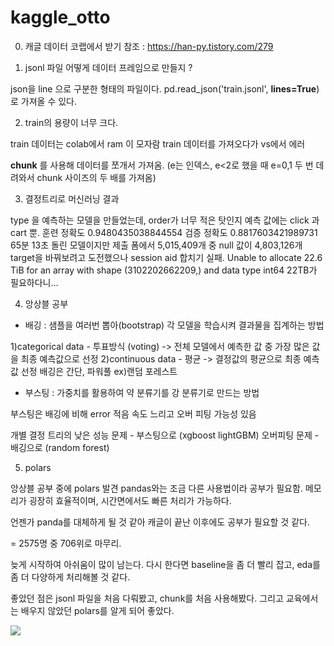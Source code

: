 # kaggle_otto

0. 캐글 데이터 코랩에서 받기
참조 : https://han-py.tistory.com/279


1. jsonl 파일 어떻게 데이터 프레임으로 만들지 ?

json을 line 으로 구분한 형태의 파일이다.
 pd.read_json('train.jsonl', **lines=True**)로 가져올 수 있다.
 
 
2. train의 용량이 너무 크다.

train 데이터는 colab에서 ram 이 모자람
train 데이터를 가져오다가 vs에서 에러

**chunk** 를 사용해 데이터를 쪼개서 가져옴.
(e는 인덱스, e<2로 했을 때 e=0,1 두 번 데려와서 chunk 사이즈의 두 배를 가져옴)


3. 결정트리로 머신러닝 결과

type 을 예측하는 모델을 만들었는데, order가 너무 적은 탓인지 예측 값에는 click 과 cart 뿐.
훈련 정확도 0.9480435038844554
검증 정확도 0.8817603421989731
65분 13초 돌린 모델이지만 제출 폼에서 5,015,409개 중 null 값이 4,803,126개
target을 바꿔보려고 도전했으나 session aid 합치기 실패.
Unable to allocate 22.6 TiB for an array with shape (3102202662209,) and data type int64
22TB가 필요하다니...


4. 앙상블 공부

* 배깅 : 샘플을 여러번 뽑아(bootstrap) 각 모델을 학습시켜 결과물을 집계하는 방법

1)categorical data - 투표방식 (voting)
-> 전체 모델에서 예측한 값 중 가장 많은 값을 최종 예측값으로 선정
2)continuous data - 평균
-> 결정값의 평균으로 최종 예측값 선정
 배깅은 간단, 파워풀 ex)랜덤 포레스트

* 부스팅 : 가중치를 활용하여 약 분류기를 강 분류기로 만드는 방법

부스팅은 배깅에 비해 error 적음
속도 느리고 오버 피팅 가능성 있음

개별 결정 트리의 낮은 성능 문제 - 부스팅으로 (xgboost lightGBM)
오버피팅 문제 - 배깅으로 (random forest)


5. polars

앙상블 공부 중에 polars 발견
pandas와는 조금 다른 사용법이라 공부가 필요함.
메모리가 굉장히 효율적이며, 시간면에서도 빠른 처리가 가능하다.

언젠가 panda를 대체하게 될 것 같아 캐글이 끝난 이후에도 공부가 필요할 것 같다.



= 2575명 중 706위로 마무리.

늦게 시작하여 아쉬움이 많이 남는다.
다시 한다면 baseline을 좀 더 빨리 잡고, eda를 좀 더 다양하게 처리해볼 것 같다.

좋았던 점은
jsonl 파일을 처음 다뤄봤고, chunk를 처음 사용해봤다.
그리고 교육에서는 배우지 않았던 polars를 알게 되어 좋았다.


<img src="https://img.shields.io/badge/R-276DC3?style=flat&logo=R&logoColor=white"/>
